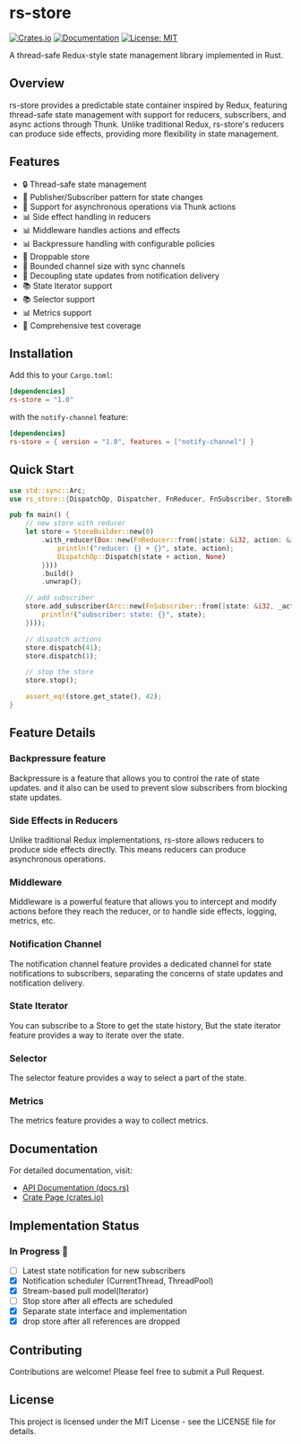 # rs-store

[![Crates.io](https://img.shields.io/crates/v/rs-store.svg)](https://crates.io/crates/rs-store)
[![Documentation](https://docs.rs/rs-store/badge.svg)](https://docs.rs/rs-store)
[![License: MIT](https://img.shields.io/badge/License-MIT-yellow.svg)](https://opensource.org/licenses/MIT)

A thread-safe Redux-style state management library implemented in Rust.

## Overview

rs-store provides a predictable state container inspired by Redux, featuring thread-safe state management with support for reducers, subscribers, and async actions through Thunk. Unlike traditional Redux, rs-store's reducers can produce side effects, providing more flexibility in state management.

## Features

- 🔒 Thread-safe state management
- 📢 Publisher/Subscriber pattern for state changes
- 🔄 Support for asynchronous operations via Thunk actions
- 📊 Side effect handling in reducers
- 📊 Middleware handles actions and effects
- 📊 Backpressure handling with configurable policies
- 🔄 Droppable store
- 🎯 Bounded channel size with sync channels
- 🔄 Decoupling state updates from notification delivery
- 📚 State Iterator support
- 📚 Selector support
- 📊 Metrics support
- 🧪 Comprehensive test coverage

## Installation

Add this to your `Cargo.toml`:

```toml
[dependencies]
rs-store = "1.0"
```

with the `notify-channel` feature:

```toml
[dependencies]
rs-store = { version = "1.0", features = ["notify-channel"] }
```

## Quick Start

```rust
use std::sync::Arc;
use rs_store::{DispatchOp, Dispatcher, FnReducer, FnSubscriber, StoreBuilder};

pub fn main() {
    // new store with reducer
    let store = StoreBuilder::new(0)
        .with_reducer(Box::new(FnReducer::from(|state: &i32, action: &i32| {
            println!("reducer: {} + {}", state, action);
            DispatchOp::Dispatch(state + action, None)
        })))
        .build()
        .unwrap();

    // add subscriber
    store.add_subscriber(Arc::new(FnSubscriber::from(|state: &i32, _action: &i32| {
        println!("subscriber: state: {}", state);
    })));

    // dispatch actions
    store.dispatch(41);
    store.dispatch(1);

    // stop the store
    store.stop();

    assert_eq!(store.get_state(), 42);
}
```

## Feature Details

### Backpressure feature

Backpressure is a feature that allows you to control the rate of state updates.
and it also can be used to prevent slow subscribers from blocking state updates.

### Side Effects in Reducers

Unlike traditional Redux implementations, rs-store allows reducers to produce side effects directly. This means reducers can produce asynchronous operations.

### Middleware

Middleware is a powerful feature that allows you to intercept and modify actions before they reach the reducer, or to handle side effects, logging, metrics, etc.

### Notification Channel

The notification channel feature provides a dedicated channel for state notifications to subscribers, separating the concerns of state updates and notification delivery. 

### State Iterator

You can subscribe to a Store to get the state history, But the state iterator feature provides a way to iterate over the state.

### Selector

The selector feature provides a way to select a part of the state.

### Metrics

The metrics feature provides a way to collect metrics.


## Documentation

For detailed documentation, visit:

- [API Documentation (docs.rs)](https://docs.rs/rs-store/1.0.0/rs_store/)
- [Crate Page (crates.io)](https://crates.io/crates/rs-store)

## Implementation Status

### In Progress 🚧
- [ ] Latest state notification for new subscribers
- [x] Notification scheduler (CurrentThread, ThreadPool)
- [X] Stream-based pull model(Iterator)
- [ ] Stop store after all effects are scheduled
- [X] Separate state interface and implementation
- [X] drop store after all references are dropped

## Contributing

Contributions are welcome! Please feel free to submit a Pull Request.

## License

This project is licensed under the MIT License - see the LICENSE file for details.
